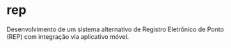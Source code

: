 # rep
 Desenvolvimento de um sistema alternativo de Registro Eletrônico de Ponto (REP) com integração via aplicativo móvel.
